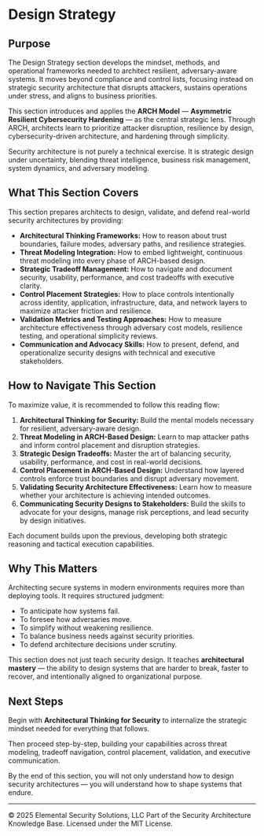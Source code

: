 # Design Strategy

## Purpose

The Design Strategy section develops the mindset, methods, and operational frameworks needed to architect resilient, adversary-aware systems. It moves beyond compliance and control lists, focusing instead on strategic security architecture that disrupts attackers, sustains operations under stress, and aligns to business priorities.

This section introduces and applies the **ARCH Model** — **Asymmetric Resilient Cybersecurity Hardening** — as the central strategic lens. Through ARCH, architects learn to prioritize attacker disruption, resilience by design, cybersecurity-driven architecture, and hardening through simplicity.

Security architecture is not purely a technical exercise. It is strategic design under uncertainty, blending threat intelligence, business risk management, system dynamics, and adversary modeling.


## What This Section Covers

This section prepares architects to design, validate, and defend real-world security architectures by providing:

- **Architectural Thinking Frameworks:** How to reason about trust boundaries, failure modes, adversary paths, and resilience strategies.
- **Threat Modeling Integration:** How to embed lightweight, continuous threat modeling into every phase of ARCH-based design.
- **Strategic Tradeoff Management:** How to navigate and document security, usability, performance, and cost tradeoffs with executive clarity.
- **Control Placement Strategies:** How to place controls intentionally across identity, application, infrastructure, data, and network layers to maximize attacker friction and resilience.
- **Validation Metrics and Testing Approaches:** How to measure architecture effectiveness through adversary cost models, resilience testing, and operational simplicity reviews.
- **Communication and Advocacy Skills:** How to present, defend, and operationalize security designs with technical and executive stakeholders.


## How to Navigate This Section

To maximize value, it is recommended to follow this reading flow:

1. **Architectural Thinking for Security:** Build the mental models necessary for resilient, adversary-aware design.
2. **Threat Modeling in ARCH-Based Design:** Learn to map attacker paths and inform control placement and disruption strategies.
3. **Strategic Design Tradeoffs:** Master the art of balancing security, usability, performance, and cost in real-world decisions.
4. **Control Placement in ARCH-Based Design:** Understand how layered controls enforce trust boundaries and disrupt adversary movement.
5. **Validating Security Architecture Effectiveness:** Learn how to measure whether your architecture is achieving intended outcomes.
6. **Communicating Security Designs to Stakeholders:** Build the skills to advocate for your designs, manage risk perceptions, and lead security by design initiatives.

Each document builds upon the previous, developing both strategic reasoning and tactical execution capabilities.


## Why This Matters

Architecting secure systems in modern environments requires more than deploying tools. It requires structured judgment:

- To anticipate how systems fail.
- To foresee how adversaries move.
- To simplify without weakening resilience.
- To balance business needs against security priorities.
- To defend architecture decisions under scrutiny.

This section does not just teach security design. It teaches **architectural mastery** — the ability to design systems that are harder to break, faster to recover, and intentionally aligned to organizational purpose.


## Next Steps

Begin with **Architectural Thinking for Security** to internalize the strategic mindset needed for everything that follows.

Then proceed step-by-step, building your capabilities across threat modeling, tradeoff navigation, control placement, validation, and executive communication.

By the end of this section, you will not only understand how to design security architectures — you will understand how to shape systems that endure.


---
© 2025 Elemental Security Solutions, LLC
Part of the Security Architecture Knowledge Base.
Licensed under the MIT License.

